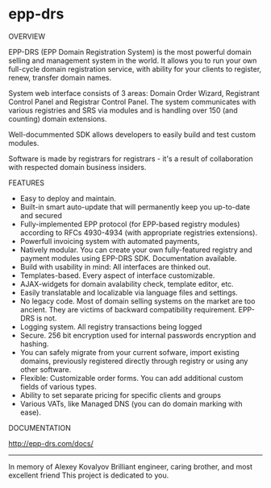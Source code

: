 epp-drs
=======

OVERVIEW

EPP-DRS (EPP Domain Registration System) is the most powerful domain selling and management system in the world.
It allows you to run your own full-cycle domain registration service, with ability for your clients to register, renew, transfer domain names.

System web interface consists of 3 areas: Domain Order Wizard, Registrant Control Panel and Registrar Control Panel.
The system communicates with various registries and SRS via modules and is handling over 150 (and counting) domain extensions.

Well-docummented SDK allows developers to easily build and test custom modules.

Software is made by registrars for registrars - it's a result of collaboration with respected domain business insiders.

FEATURES

* Easy to deploy and maintain.
* Built-in smart auto-update that will permanently keep you up-to-date and secured
* Fully-implemented EPP protocol (for EPP-based registry modules) according to RFCs 4930-4934 (with appropriate registries extensions).
* Powerfull invoicing system with automated payments,
* Natively modular. You can create your own fully-featured registry and payment modules using EPP-DRS SDK. Documentation available.
* Build with usability in mind: All interfaces are thinked out.
* Templates-based. Every aspect of interface customizable.
* AJAX-widgets for domain avalability check, template editor, etc.
* Easily translatable and localizable via language files and settings.
* No legacy code. Most of domain selling systems on the market are too ancient. They are victims of backward compatibility requirement. EPP-DRS is not.
* Logging system. All registry transactions being logged
* Secure. 256 bit encryption used for internal passwords encryption and hashing.
* You can safely migrate from your current sofware, import existing domains, previously registered directly through registry or using any other software.
* Flexible: Customizable order forms. You can add additional custom fields of various types.
* Ability to set separate pricing for specific clients and groups
* Various VATs, like Managed DNS (you can do domain marking with ease).

DOCUMENTATION

http://epp-drs.com/docs/

***

In memory of Alexey Kovalyov
Brilliant engineer, caring brother, and most excellent friend
This project is dedicated to you.
